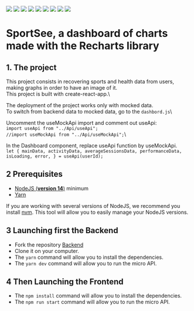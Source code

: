 <img src="https://img.shields.io/badge/HTML5-E34F26?style=for-the-badge&logo=html5&logoColor=white" /> <img src="https://img.shields.io/badge/Sass-CC6699?style=for-the-badge&logo=sass&logoColor=white" /> <img src="https://img.shields.io/badge/JavaScript-323330?style=for-the-badge&logo=javascript&logoColor=F7DF1E" /> <img src="https://img.shields.io/badge/React-20232A?style=for-the-badge&logo=react&logoColor=61DAFB" /> 
<img src="https://img.shields.io/badge/React_Router-CA4245?style=for-the-badge&logo=react-router&logoColor=white" /> <img src="https://img.shields.io/badge/Recharts-FF0000?style=for-the-badge&logo=recharts&logoColor=white" /> <img src="https://img.shields.io/badge/prettier-1A2C34?style=for-the-badge&logo=prettier&logoColor=F7BA3E" /> <img src="https://img.shields.io/badge/npm-CB3837?style=for-the-badge&logo=npm&logoColor=white" /> <img src="https://img.shields.io/badge/Yarn-2C8EBB?style=for-the-badge&logo=yarn&logoColor=white" /> 


# SportSee, a dashboard of charts made with the Recharts library

## 1. The project
This project consists in recovering sports and health data from users, making graphs in order to have an image of it.\
This project is built with create-react-app.\

The deployment of the project works only with mocked data.\
To switch from backend data to mocked data, go to the `dashbord.js`\

Uncomment the useMockApi import and comment out useApi:\
`import useApi from "../Api/useApi";`\
`//import useMockApi from "../Api/useMockApi";`\

In the Dashboard component, replace useApi function by useMockApi.\
`let {
		mainData,
		activityData,
		averageSessionsData,
		performanceData,
		isLoading,
		error,
	} = useApi(userId);`



## 2 Prerequisites

- [NodeJS (**version 14**)](https://nodejs.org/en/) minimum
- [Yarn](https://yarnpkg.com/)

If you are working with several versions of NodeJS, we recommend you install [nvm](https://github.com/nvm-sh/nvm). This tool will allow you to easily manage your NodeJS versions.

## 3 Launching first the Backend

- Fork the repository [Backend](https://github.com/OpenClassrooms-Student-Center/P9-front-end-dashboard)
- Clone it on your computer.
- The `yarn` command will allow you to install the dependencies.
- The `yarn dev` command will allow you to run the micro API.

## 4 Then Launching the Frontend
- The `npm install` command will allow you to install the dependencies.
- The `npm run start` command will allow you to run the micro API.
